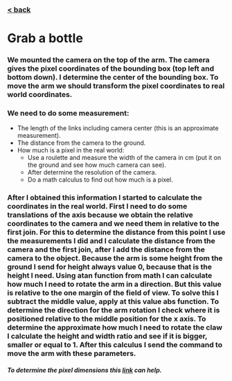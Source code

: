 ### [< back](../GuideForDocumentation.md)
# Grab a bottle
### We mounted the camera on the top of the arm. The camera gives the pixel coordinates of the bounding box (top left and bottom down). I determine the center of the bounding box. To move the arm we should transform the pixel coordinates to real world coordinates.
### We need to do some measurement:
- The length of the links including camera center (this is an approximate measurement).
- The distance from the camera to the ground.
- How much is a pixel in the real world:
  * Use a roulette and measure the width of the camera in cm (put it on the ground and see how much camera can see).
  * After determine the resolution of the camera.
  * Do a math calculus to find out how much is a pixel.
### After I obtained this information I started to calculate the coordinates in the real world. First I need to do some translations of the axis because we obtain the relative coordinates to the camera and we need them in relative to the first join. For this to determine the distance from this point I use the measurements I did and I calculate the distance from the camera and the first join, after I add the distance from the camera to the object. Because the arm is some height from the ground I send for height always value 0, because that is the height I need. Using atan function from math I can calculate how much I need to rotate the arm in a direction. But this value is relative to the one margin of the field of view. To solve this I subtract the middle value, apply at this value abs function. To determine the direction for the arm rotation I check where it is positioned relative to the middle position for the x axis. To determine the approximate how much I need to rotate the claw I calculate the height and width ratio and see if it is bigger, smaller or equal to 1. After this calculus I send the command to move the arm with these parameters.
##### To determine the pixel dimensions this [link](https://automaticaddison.com/how-to-convert-camera-pixels-to-real-world-coordinates/) can help.
